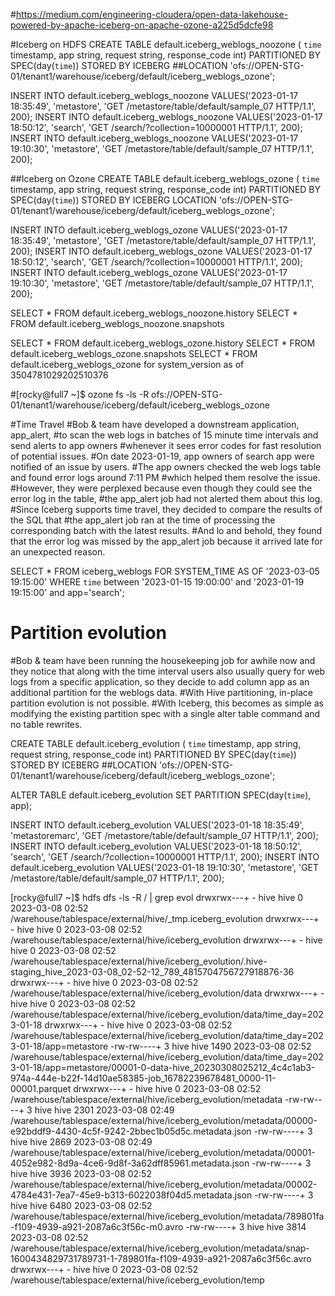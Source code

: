 #https://medium.com/engineering-cloudera/open-data-lakehouse-powered-by-apache-iceberg-on-apache-ozone-a225d5dcfe98

#Iceberg on HDFS
CREATE TABLE default.iceberg_weblogs_noozone (
`time` timestamp,
app string,
request string,
response_code int)
PARTITIONED BY SPEC(day(`time`))
STORED BY ICEBERG
##LOCATION 'ofs://OPEN-STG-01/tenant1/warehouse/iceberg/default/iceberg_weblogs_ozone';

INSERT INTO default.iceberg_weblogs_noozone VALUES('2023-01-17 18:35:49', 'metastore', 'GET /metastore/table/default/sample_07 HTTP/1.1', 200);
INSERT INTO default.iceberg_weblogs_noozone VALUES('2023-01-17 18:50:12', 'search', 'GET /search/?collection=10000001 HTTP/1.1', 200);
INSERT INTO default.iceberg_weblogs_noozone VALUES('2023-01-17 19:10:30', 'metastore', 'GET /metastore/table/default/sample_07 HTTP/1.1', 200);


##Iceberg on Ozone
CREATE TABLE default.iceberg_weblogs_ozone (
`time` timestamp,
app string,
request string,
response_code int)
PARTITIONED BY SPEC(day(`time`))
STORED BY ICEBERG
LOCATION 'ofs://OPEN-STG-01/tenant1/warehouse/iceberg/default/iceberg_weblogs_ozone';

INSERT INTO default.iceberg_weblogs_ozone VALUES('2023-01-17 18:35:49', 'metastore', 'GET /metastore/table/default/sample_07 HTTP/1.1', 200);
INSERT INTO default.iceberg_weblogs_ozone VALUES('2023-01-17 18:50:12', 'search', 'GET /search/?collection=10000001 HTTP/1.1', 200);
INSERT INTO default.iceberg_weblogs_ozone VALUES('2023-01-17 19:10:30', 'metastore', 'GET /metastore/table/default/sample_07 HTTP/1.1', 200);


SELECT * FROM default.iceberg_weblogs_noozone.history
SELECT * FROM default.iceberg_weblogs_noozone.snapshots 


SELECT * FROM default.iceberg_weblogs_ozone.history
SELECT * FROM default.iceberg_weblogs_ozone.snapshots 
SELECT * FROM default.iceberg_weblogs_ozone for system_version as of 3504781029202510376

#[rocky@full7 ~]$ ozone fs -ls -R ofs://OPEN-STG-01/tenant1/warehouse/iceberg/default/iceberg_weblogs_ozone


#Time Travel
#Bob & team have developed a downstream application, app_alert, 
#to scan the web logs in batches of 15 minute time intervals and send alerts to app owners 
#whenever it sees error codes for fast resolution of potential issues. 
#On date 2023-01-19, app owners of search app were notified of an issue by users. 
#The app owners checked the web logs table and found error logs around 7:11 PM 
#which helped them resolve the issue.
#However, they were perplexed because even though they could see the error log in the table, 
#the app_alert job had not alerted them about this log.
#Since Iceberg supports time travel, they decided to compare the results of the SQL that 
#the app_alert job ran at the time of processing the corresponding batch with the latest results. 
#And lo and behold, they found that the error log was missed by the app_alert job because it arrived late for an unexpected reason.

SELECT * FROM iceberg_weblogs FOR SYSTEM_TIME AS OF '2023-03-05 19:15:00'
WHERE `time` between '2023-01-15 19:00:00' and '2023-01-19 19:15:00' and app='search';


# Partition evolution
 
#Bob & team have been running the housekeeping job for awhile now and they notice that along with the time interval users also usually query for web logs from a specific application, so they decide to add column app as an additional partition for the weblogs data.
#With Hive partitioning, in-place partition evolution is not possible.
#With Iceberg, this becomes as simple as modifying the existing partition spec with a single alter table command and no table rewrites.

CREATE TABLE default.iceberg_evolution (
`time` timestamp,
app string,
request string,
response_code int)
PARTITIONED BY SPEC(day(`time`))
STORED BY ICEBERG
##LOCATION 'ofs://OPEN-STG-01/tenant1/warehouse/iceberg/default/iceberg_weblogs_ozone';

ALTER TABLE default.iceberg_evolution
SET PARTITION SPEC(day(`time`), app);

INSERT INTO default.iceberg_evolution VALUES('2023-01-18 18:35:49', 'metastoremarc', 'GET /metastore/table/default/sample_07 HTTP/1.1', 200);
INSERT INTO default.iceberg_evolution VALUES('2023-01-18 18:50:12', 'search', 'GET /search/?collection=10000001 HTTP/1.1', 200);
INSERT INTO default.iceberg_evolution VALUES('2023-01-18 19:10:30', 'metastore', 'GET /metastore/table/default/sample_07 HTTP/1.1', 200);

[rocky@full7 ~]$ hdfs dfs -ls -R / | grep evol
drwxrwx---+  - hive   hive            0 2023-03-08 02:52 /warehouse/tablespace/external/hive/_tmp.iceberg_evolution
drwxrwx---+  - hive   hive            0 2023-03-08 02:52 /warehouse/tablespace/external/hive/iceberg_evolution
drwxrwx---+  - hive   hive            0 2023-03-08 02:52 /warehouse/tablespace/external/hive/iceberg_evolution/.hive-staging_hive_2023-03-08_02-52-12_789_4815704756727918876-36
drwxrwx---+  - hive   hive            0 2023-03-08 02:52 /warehouse/tablespace/external/hive/iceberg_evolution/data
drwxrwx---+  - hive   hive            0 2023-03-08 02:52 /warehouse/tablespace/external/hive/iceberg_evolution/data/time_day=2023-01-18
drwxrwx---+  - hive   hive            0 2023-03-08 02:52 /warehouse/tablespace/external/hive/iceberg_evolution/data/time_day=2023-01-18/app=metastore
-rw-rw----+  3 hive   hive         1490 2023-03-08 02:52 /warehouse/tablespace/external/hive/iceberg_evolution/data/time_day=2023-01-18/app=metastore/00001-0-data-hive_20230308025212_4c4c1ab3-974a-444e-b22f-14d10ae58385-job_16782239678481_0000-11-00001.parquet
drwxrwx---+  - hive   hive            0 2023-03-08 02:52 /warehouse/tablespace/external/hive/iceberg_evolution/metadata
-rw-rw----+  3 hive   hive         2301 2023-03-08 02:49 /warehouse/tablespace/external/hive/iceberg_evolution/metadata/00000-e92bddf9-4430-4c5f-9242-2bbec1b05d5c.metadata.json
-rw-rw----+  3 hive   hive         2869 2023-03-08 02:49 /warehouse/tablespace/external/hive/iceberg_evolution/metadata/00001-4052e982-8d9a-4ce6-9d8f-3a62dff85961.metadata.json
-rw-rw----+  3 hive   hive         3936 2023-03-08 02:52 /warehouse/tablespace/external/hive/iceberg_evolution/metadata/00002-4784e431-7ea7-45e9-b313-6022038f04d5.metadata.json
-rw-rw----+  3 hive   hive         6480 2023-03-08 02:52 /warehouse/tablespace/external/hive/iceberg_evolution/metadata/789801fa-f109-4939-a921-2087a6c3f56c-m0.avro
-rw-rw----+  3 hive   hive         3814 2023-03-08 02:52 /warehouse/tablespace/external/hive/iceberg_evolution/metadata/snap-1600434829731789731-1-789801fa-f109-4939-a921-2087a6c3f56c.avro
drwxrwx---+  - hive   hive            0 2023-03-08 02:52 /warehouse/tablespace/external/hive/iceberg_evolution/temp





